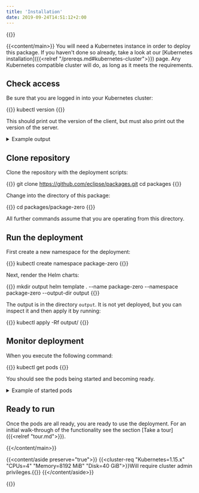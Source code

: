 ```yaml
---
title: 'Installation'
date: 2019-09-24T14:51:12+2:00
---
```


{{<content>}}

{{<content/main>}}
You will need a Kubernetes instance in order to deploy this package. If you haven't done so already, take a look at our [Kubernetes installation]({{<relref "/prereqs.md#kubernetes-cluster">}}) page. Any Kubernetes compatible cluster will do, as long as
it meets the requirements.

## Check access

Be sure that you are logged in into your Kubernetes cluster:

{{<clipboard>}}
    kubectl version
{{</clipboard>}}

This should print out the version of the client, but must also print out the version of the server.

<details>
<summary>Example output</summary>
<pre>
Client Version: version.Info{Major:"1", Minor:"16", GitVersion:"v1.16.1", GitCommit:"d647ddbd755faf07169599a625faf302ffc34458", GitTreeState:"clean", BuildDate:"2019-10-02T17:01:15Z", GoVersion:"go1.12.10", Compiler:"gc", Platform:"linux/amd64"}
Server Version: version.Info{Major:"1", Minor:"13+", GitVersion:"v1.13.4+c2a5caf", GitCommit:"c2a5caf", GitTreeState:"clean", BuildDate:"2019-09-21T02:12:52Z", GoVersion:"go1.11.13", Compiler:"gc", Platform:"linux/amd64"}
</pre>

</details>

## Clone repository

Clone the repository with the deployment scripts:

{{<clipboard>}}
    git clone https://github.com/eclipse/packages.git
    cd packages
{{</clipboard>}}

Change into the directory of this package:

{{<clipboard>}}
    cd packages/package-zero
{{</clipboard>}}

All further commands assume that you are operating from this directory.

## Run the deployment

First create a new namespace for the deployment:

{{<clipboard>}}
    kubectl create namespace package-zero
{{</clipboard>}}

Next, render the Helm charts:

{{<clipboard>}}
    mkdir output
    helm template . --name package-zero --namespace package-zero --output-dir output
{{</clipboard>}}

The output is in the directory `output`. It is not yet deployed, but you
can inspect it and then apply it by running:

{{<clipboard>}}
    kubectl apply -Rf output/
{{</clipboard>}}

## Monitor deployment

When you execute the following command:

{{<clipboard>}}
    kubectl get pods
{{</clipboard>}}

You should see the pods being started and becoming ready.

<details>
<summary>Example of started pods</summary>
<pre><code>NAME                                               READY   STATUS    RESTARTS   AGE
package-zero-adapter-amqp-vertx-57dc849d4c-tw25z   1/1     Running   0          148m
package-zero-adapter-http-vertx-6bdffc59-t54h5     1/1     Running   0          148m
package-zero-adapter-mqtt-vertx-74cdb9644b-6pgs6   1/1     Running   0          148m
package-zero-artemis-54ffcff88f-7w85x              1/1     Running   0          148m
package-zero-dispatch-router-54d968954b-vrp7z      1/1     Running   0          148m
package-zero-service-auth-6c9bcf8899-qmztm         1/1     Running   0          148m
package-zero-service-device-registry-0             1/1     Running   0          148m
</code></pre>
</details>

## Ready to run

Once the pods are all ready, you are ready to use the deployment. For an initial walk-through of the functionality
see the section [Take a tour]({{<relref "tour.md">}}).

{{</content/main>}}

{{<content/aside preserve="true">}}
{{<cluster-req "Kubernetes=1.15.x" "CPUs=4" "Memory=8192 MiB" "Disk=40 GiB">}}Will require cluster admin privileges.{{</cluster-req>}}
{{</content/aside>}}

{{</content>}}
